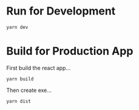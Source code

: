 # Run for Development

```
yarn dev
```

# Build for Production App

First build the react app...
```
yarn build
```

Then create exe...
```
yarn dist
```
